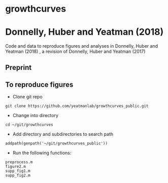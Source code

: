 # growthcurves

# Donnelly, Huber and Yeatman (2018)
Code and data to reproduce figures and analyses in Donnelly, Huber and Yeatman (2018) , a revision of Donnelly, Huber and Yeatman (2017)


## Preprint 

## To reproduce figures
- Clone git repo
~~~~
git clone https://github.com/yeatmanlab/growthcurves_public.git
~~~~
- Change into directory
~~~~
cd ~/git/growthcurves
~~~~
- Add directory and subdirectories to search path
~~~~
addpath(genpath('~/git/growthcurves_public'))
~~~~
- Run the following functions:
~~~~
preprocess.m
figure2.m
supp_fig1.m
supp_fig2.m
~~~~

